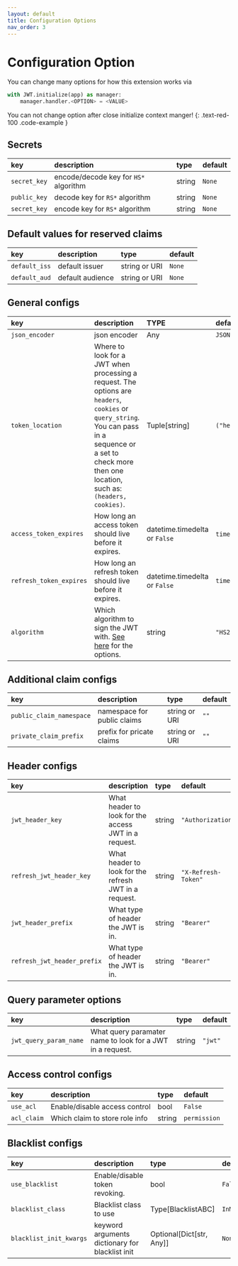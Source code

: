 ```yaml
---
layout: default
title: Configuration Options
nav_order: 3
---
```


# Configuration Option

You can change many options for how this extension works via

```python
with JWT.initialize(app) as manager:
    manager.handler.<OPTION> = <VALUE>
```

You can not change option after close initialize context manger!
{: .text-red-100 .code-example }

## Secrets

| key          | description                           | type   | default |
|:-------------|:--------------------------------------|:-------|:--------|
| `secret_key` | encode/decode key for `HS*` algorithm | string | `None`  |
| `public_key` | decode key for `RS*` algorithm        | string | `None`  |
| `secret_key` | encode key for `RS*` algorithm        | string | `None`  |

## Default values for reserved claims

| key           | description      | type          | default |
|:--------------|:-----------------|:--------------|:--------|
| `default_iss` | default issuer   | string or URI | `None`  |
| `default_aud` | default audience | string or URI | `None`  |

## General configs

| key                     | description                                                                                                                                                                                                    | TYPE                          | default                 |
|:------------------------|:---------------------------------------------------------------------------------------------------------------------------------------------------------------------------------------------------------------|:------------------------------|:------------------------|
| `json_encoder`          | json encoder                                                                                                                                                                                                   | Any                           | `JSONEncoder`           |
| `token_location`        | Where to look for a JWT when processing a request. The options are `headers`, `cookies` or `query_string`. You can pass in a sequence or a set to check more then one location, such as: `(headers, cookies)`. | Tuple[string]                 | `("header",)`           |
| `access_token_expires`  | How long an access token should live before it expires.                                                                                                                                                        | datetime.timedelta or `False` | `timedelta(minutes=15`) |
| `refresh_token_expires` | How long an refresh token should live before it expires.                                                                                                                                                       | datetime.timedelta or `False` | `timedelta(days=30) `   |
| `algorithm`             | Which algorithm to sign the JWT with. [See here](https://pyjwt.readthedocs.io/en/latest/algorithms.html) for the options.                                                                                      | string                        | `"HS256" `              |


## Additional claim configs

| key                      | description                 | type          | default |
|:-------------------------|:----------------------------|:--------------|:--------|
| `public_claim_namespace` | namespace for public claims | string or URI | `""`    |
| `private_claim_prefix`   | prefix for pricate claims   | string or URI | `""`    |

## Header configs

| key                         | description                                           | type   | default             |
|:----------------------------|:------------------------------------------------------|:-------|:--------------------|
| `jwt_header_key`            | What header to look for the access JWT in a request.  | string | `"Authorization"`   |
| `refresh_jwt_header_key`    | What header to look for the refresh JWT in a request. | string | `"X-Refresh-Token"` |
| `jwt_header_prefix`         | What type of header the JWT is in.                    | string | `"Bearer"`          |
| `refresh_jwt_header_prefix` | What type of header the JWT is in.                    | string | `"Bearer"`          |


## Query parameter options

| key                    | description                                               | type   | default |
|:-----------------------|:----------------------------------------------------------|:-------|:--------|
| `jwt_query_param_name` | What query paramater name to look for a JWT in a request. | string | `"jwt"` |

## Access control configs

| key         | description                    | type   | default      |
|:------------|:-------------------------------|:-------|:-------------|
| `use_acl`   | Enable/disable access control  | bool   | `False`      |
| `acl_claim` | Which claim to store role info | string | `permission` |

## Blacklist configs

| key                     | description                                     | type                     | default             |
|:------------------------|:------------------------------------------------|:-------------------------|:--------------------|
| `use_blacklist`         | Enable/disable token revoking.                  | bool                     | `False`             |
| `blacklist_class`       | Blacklist class to use                          | Type[BlacklistABC]       | `InMemoryBlacklist` |
| `blacklist_init_kwargs` | keyword arguments dictionary for blacklist init | Optional[Dict[str, Any]] | `None`              |